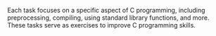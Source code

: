 Each task focuses on a specific aspect of C programming, including preprocessing, compiling, using standard library functions, and more. These tasks serve as exercises to improve C programming skills.
